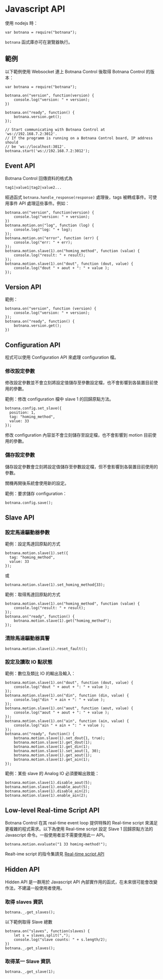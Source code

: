 # Javascript API

使用 nodejs 時：

    var botnana = require("botnana");

`botnana` 函式庫亦可在瀏覽器執行。

## 範例

以下範例使用 Websocket 連上 Botnana Control 後取得 Botnana Control 的版本：

    var botnana = require("botnana");

    botnana.on("version", function(version) {
        console.log("version: " + version);
    })

    botnana.on("ready", function() {
        botnana.version.get();
    });

    // Start communicating with Botnana Control at 'ws://192.168.7.2:3012'.
    // If the programm is running on a Botnana Control board, IP address should
    // be 'ws://localhost:3012'.
    botnana.start('ws://192.168.7.2:3012');

## Event API

Botnana Control 回傳資料的格式為

    tag1|value1|tag2|value2...

經過函式 `botnana.handle_response(response)` 處理後，tags 被轉成事件。可使用事件 API 處理這些事件。例如：

    botnana.on("version", function(version) {
        console.log("version: " + version);
    })
    botnana.motion.on("log", function (log) {
        console.log("log: " + log);
    });
    botnana.motion.on("error", function (err) {
        console.log("err: " + err);
    });
    botnana.motion.slave(1).on("homing_method", function (value) {
        console.log("result: " + result);
    });
    botnana.motion.slave(1).on("dout", function (dout, value) {
        console.log("dout " + aout + ": " + value );
    });

## Version API

範例：

    botnana.on("version", function (version) {
        console.log("version: " + version);        
    });
    botnana.on("ready", function() {
        botnana.version.get();
    })

## Configuration API

程式可以使用 Configuration API 來處理 configuration 檔。

### 修改設定參數

修改設定參數並不會立刻將設定值儲存至參數設定檔，也不會影響到各裝置目前使用的參數。

範例：修改 configuration 檔中 slave 1 的回歸原點方法。

    botnana.config.set_slave({
      position: 1,
      tag: "homing_method",
      value: 33
    });

修改 configuration 內容並不會立刻儲存至設定檔，也不會影響到 motion 目前使用的參數。

### 儲存設定參數

儲存設定參數會立刻將設定值儲存至參數設定檔，但不會影響到各裝置目前使用的參數。

關機再開後系統會使用新的設定。

範例：要求儲存 configuration：

    botnana.config.save();

## Slave API

### 設定馬達驅動器參數

範例：設定馬達回原點的方式

    botnana.motion.slave(1).set({
      tag: "homing_method",
      value: 33
    });

或

    botnana.motion.slave(1).set_homing_method{33);

範例：取得馬達回原點的方式

    botnana.motion.slave(1).on("homing_method", function (value) {
        console.log("result: " + result);
    });
    botnana.on("ready", function() {
        botnana.motion.slave(1).get("homing_method");
    });

### 清除馬達驅動器異警

    botnana.motion.slave(i).reset_fault();

### 設定及讀取 IO 點狀態

範例：數位及類比 IO 的輸出及輸入：

    botnana.motion.slave(1).on("dout", function (dout, value) {
        console.log("dout " + aout + ": " + value );
    });
    botnana.motion.slave(1).on("din", function (din, value) {
        console.log("din " + ain + ": " + value );
    });
    botnana.motion.slave(1).on("aout", function (aout, value) {
        console.log("aout " + aout + ": " + value );
    });
    botnana.motion.slave(1).on("ain", function (ain, value) {
        console.log("ain " + ain + ": " + value );
    });
    botnana.on("ready", function() {
        botnana.motion.slave(1).set_dout{1, true);
        botnana.motion.slave(1).get_dout(1);
        botnana.motion.slave(1).get_din(1);
        botnana.motion.slave(1).set_aout(1, 30);
        botnana.motion.slave(1).get_aout(1);
        botnana.motion.slave(1).get_ain(1);
    });

範例：某些 slave 的 Analog IO 必須要輸出致能：

    botnana.motion.slave(1).disable_aout(5);
    botnana.motion.slave(1).enable_aout(5);
    botnana.motion.slave(1).disable_ain(2);
    botnana.motion.slave(1).enable_ain(2);

## Low-level Real-time Script API

Botnana Control 在其 real-time event loop 提供特殊的 Real-time script 來滿足更複雜的程式需求。以下為使用 Real-time script 設定 Slave 1 回歸原點方法的 Javascript 命令。一般使用者並不需要使用此一 API。

    botnana.motion.evaluate("1 33 homing-method!");

Realt-ime script 的指令集請見 [Real-time script API](./real-time-script-api.md)

## Hidden API

Hidden API 是一群用於 Javascript API 內部實作用的函式，在未來很可能會改變作法，不建議一般使用者使用。

### 取得 slaves 資訊

    botnana._.get_slaves();

以下範例取得 Slave 總數

    botnana.on("slaves", function(slaves) {
        let s = slaves.split(",");
        console.log("slave counts: " + s.length/2);
    })
    botnana._.get_slaves();

### 取得某一 Slave 資訊

    botnana._.get_slave(1);

